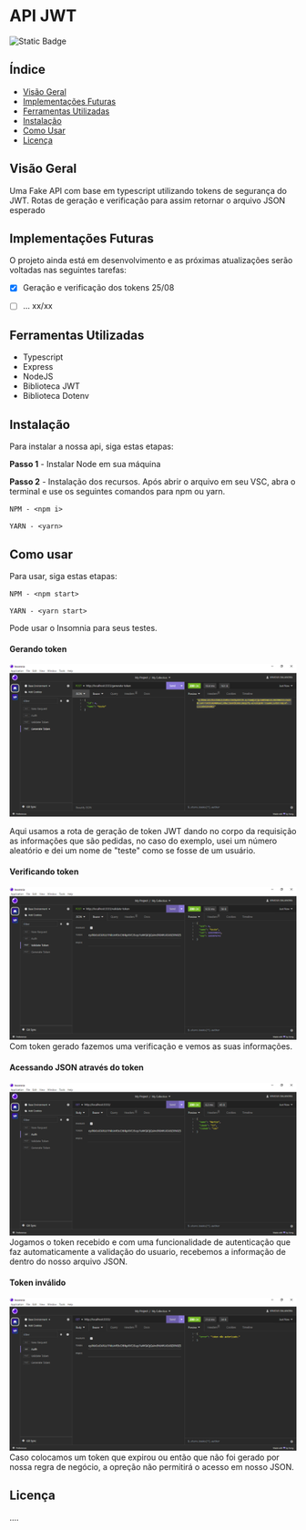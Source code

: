 # API JWT
![Static Badge](https://img.shields.io/badge/Situa%C3%A7%C3%A3o%20-%20Em%20desenvolvimento%20-%20?color=blue)

## Índice
- [Visão Geral](#visão-geral)
- [Implementações Futuras](#implementações-futuras)
- [Ferramentas Utilizadas](#ferramentas-utilizadas)
- [Instalação](#instalação)
- [Como Usar](#como-usar)
- [Licença](#licença)

## Visão Geral

Uma Fake API com base em typescript utilizando tokens de segurança do JWT. Rotas de geração e verificação para assim retornar o arquivo JSON esperado


## Implementações Futuras

O projeto ainda está em desenvolvimento e as próximas atualizações serão voltadas nas seguintes tarefas:

- [x] Geração e verificação dos tokens 25/08
- [ ] ... xx/xx


## Ferramentas Utilizadas
- Typescript
- Express
- NodeJS
- Biblioteca JWT
- Biblioteca Dotenv


## Instalação 

Para instalar a nossa api, siga estas etapas:

**Passo 1** - Instalar Node em sua máquina

**Passo 2** - Instalação dos recursos. Após abrir o arquivo em seu VSC, abra o terminal e use os seguintes comandos para npm ou yarn.
```
NPM - <npm i>
```
```
YARN - <yarn>
```

## Como usar

Para usar, siga estas etapas:

```
NPM - <npm start>
```
```
YARN - <yarn start>
```

Pode usar o Insomnia para seus testes.

#### Gerando token
![geraçãodetoken](img/new.png)

Aqui usamos a rota de geração de token JWT dando no corpo da requisição as informações que são pedidas, no caso do exemplo, usei um número aleatório e dei um nome de "teste" como se fosse de um usuário.

#### Verificando token
![geraçãodetoken](img/new2.png)
Com token gerado fazemos uma verificação e vemos as suas informações.

#### Acessando JSON através do token
![geraçãodetoken](img/new3.png)
Jogamos o token recebido e com uma funcionalidade de autenticação que faz automaticamente a validação do usuario, recebemos a informação de dentro do nosso arquivo JSON.

#### Token inválido
![geraçãodetoken](img/new4.png)
Caso colocamos um token que expirou ou então que não foi gerado por nossa regra de negócio, a opreção não permitirá o acesso em nosso JSON.

## Licença

....